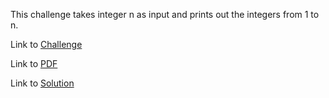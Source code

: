 This challenge takes integer n as input and prints out the integers from 1 to n.

Link to [Challenge](https://www.hackerrank.com/challenges/python-print/problem)

Link to [PDF](./python-print-English.pdf)

Link to [Solution](./print.py)
